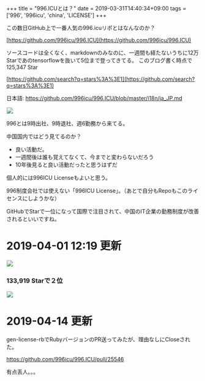 +++
title = "996.ICUとは？"
date = 2019-03-31T14:40:34+09:00
tags = ['996', '996icu', 'china', 'LICENSE']
+++

この数日GitHub上で一番人気の996.icuリポとはなんなのか？

[https://github.com/996icu/996.ICU](https://github.com/996icu/996.ICU)

ソースコードは全くなく、markdownのみなのに、一週間も経たないうちに12万Starであのtensorflowを抜いて5位まで登ってきてる。
このブログ書く時点で 125,347 Star

[https://github.com/search?q=stars%3A%3E1](https://github.com/search?q=stars%3A%3E1)

日本語: https://github.com/996icu/996.ICU/blob/master/i18n/ja_JP.md

<img src="/images/post/2019-03-31/996.icu.png" style="border: 1px solid #eee;">

996とは9時出社、9時退社、週6勤務から来てる。

中国国内ではどう見てるのか？

* 良い活動だ。
* 一週間後は誰も覚えてなくて、今までと変わらないだろう
* 10年後見ると良い活動だったと思うはずだ

個人的には996ICU Licenseもよいと思う。

996制度会社では使えない「996ICU License」。（あとで自分もRepoもこのライセンスにしようかな）

GitHubでStarで一位になって国際で注目されて、中国のIT企業の勤務制度が改善されるといいですね。

# 2019-04-01 12:19 更新

<img src="/images/post/2019-03-31/996.icu.star.1.png" style="border: 1px solid #eee;">

### 133,919 Starで２位

<img src="/images/post/2019-03-31/996.icu.star.2.png" style="border: 1px solid #eee;">

# 2019-04-14 更新

gen-license-rbでRubyバージョンのPR送ってみたが、理由なしにCloseされた。

https://github.com/996icu/996.ICU/pull/25546

有点丢人。。。

